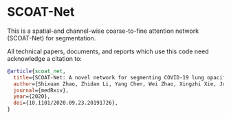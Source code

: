 # SCOAT-Net
This is a spatial-and channel-wise coarse-to-fine attention network (SCOAT-Net) for segmentation.  
  
All technical papers, documents, and reports which use this code need acknowledge a citation to:  
  
```bibtex
@article{scoat_net,  
  title={SCOAT-Net: A novel network for segmenting COVID-19 lung opacification from CT images},  
  author={Shixuan Zhao, Zhidan Li, Yang Chen, Wei Zhao, Xingzhi Xie, Jun Liu, Di Zhao, and Yongjie Li},  
  journal={medRxiv},  
  year={2020},  
  doi={10.1101/2020.09.23.20191726},   
}
```
